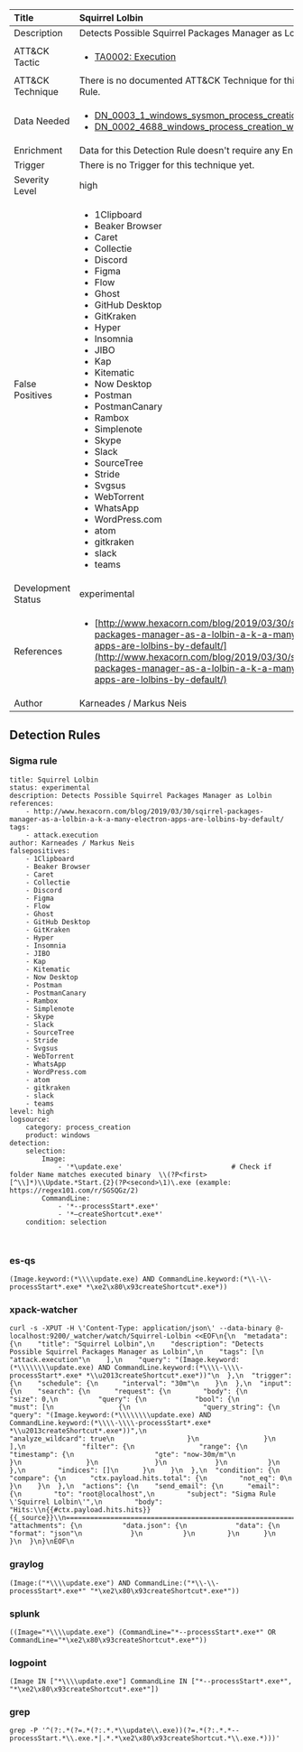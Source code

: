 | Title                | Squirrel Lolbin                                                                                                                                                 |
|:---------------------|:------------------------------------------------------------------------------------------------------------------------------------------------------------|
| Description          | Detects Possible Squirrel Packages Manager as Lolbin                                                                                                                                           |
| ATT&amp;CK Tactic    |  <ul><li>[TA0002: Execution](https://attack.mitre.org/tactics/TA0002)</li></ul>  |
| ATT&amp;CK Technique |  There is no documented ATT&amp;CK Technique for this Detection Rule.  |
| Data Needed          | <ul><li>[DN_0003_1_windows_sysmon_process_creation](../Data_Needed/DN_0003_1_windows_sysmon_process_creation.md)</li><li>[DN_0002_4688_windows_process_creation_with_commandline](../Data_Needed/DN_0002_4688_windows_process_creation_with_commandline.md)</li></ul>  |
| Enrichment           |  Data for this Detection Rule doesn't require any Enrichments.  |
| Trigger              |  There is no Trigger for this technique yet.  |
| Severity Level       | high |
| False Positives      | <ul><li>1Clipboard</li><li>Beaker Browser</li><li>Caret</li><li>Collectie</li><li>Discord</li><li>Figma</li><li>Flow</li><li>Ghost</li><li>GitHub Desktop</li><li>GitKraken</li><li>Hyper</li><li>Insomnia</li><li>JIBO</li><li>Kap</li><li>Kitematic</li><li>Now Desktop</li><li>Postman</li><li>PostmanCanary</li><li>Rambox</li><li>Simplenote</li><li>Skype</li><li>Slack</li><li>SourceTree</li><li>Stride</li><li>Svgsus</li><li>WebTorrent</li><li>WhatsApp</li><li>WordPress.com</li><li>atom</li><li>gitkraken</li><li>slack</li><li>teams</li></ul>  |
| Development Status   | experimental |
| References           | <ul><li>[http://www.hexacorn.com/blog/2019/03/30/sqirrel-packages-manager-as-a-lolbin-a-k-a-many-electron-apps-are-lolbins-by-default/](http://www.hexacorn.com/blog/2019/03/30/sqirrel-packages-manager-as-a-lolbin-a-k-a-many-electron-apps-are-lolbins-by-default/)</li></ul>  |
| Author               | Karneades / Markus Neis |


## Detection Rules

### Sigma rule

```
title: Squirrel Lolbin
status: experimental
description: Detects Possible Squirrel Packages Manager as Lolbin 
references:
    - http://www.hexacorn.com/blog/2019/03/30/sqirrel-packages-manager-as-a-lolbin-a-k-a-many-electron-apps-are-lolbins-by-default/  
tags:
    - attack.execution     
author: Karneades / Markus Neis
falsepositives:
    - 1Clipboard
    - Beaker Browser
    - Caret
    - Collectie
    - Discord
    - Figma
    - Flow
    - Ghost
    - GitHub Desktop
    - GitKraken
    - Hyper
    - Insomnia
    - JIBO
    - Kap
    - Kitematic
    - Now Desktop
    - Postman
    - PostmanCanary
    - Rambox
    - Simplenote
    - Skype
    - Slack
    - SourceTree
    - Stride
    - Svgsus
    - WebTorrent
    - WhatsApp
    - WordPress.com
    - atom
    - gitkraken
    - slack
    - teams
level: high
logsource:
    category: process_creation
    product: windows
detection:
    selection:
        Image:
            - '*\update.exe'                           # Check if folder Name matches executed binary  \\(?P<first>[^\\]*)\\Update.*Start.{2}(?P<second>\1)\.exe (example: https://regex101.com/r/SGSQGz/2)
        CommandLine:
            - '*--processStart*.exe*'
            - '*–createShortcut*.exe*'
    condition: selection 
  
    
```





### es-qs
    
```
(Image.keyword:(*\\\\update.exe) AND CommandLine.keyword:(*\\-\\-processStart*.exe* *\xe2\x80\x93createShortcut*.exe*))
```


### xpack-watcher
    
```
curl -s -XPUT -H \'Content-Type: application/json\' --data-binary @- localhost:9200/_watcher/watch/Squirrel-Lolbin <<EOF\n{\n  "metadata": {\n    "title": "Squirrel Lolbin",\n    "description": "Detects Possible Squirrel Packages Manager as Lolbin",\n    "tags": [\n      "attack.execution"\n    ],\n    "query": "(Image.keyword:(*\\\\\\\\update.exe) AND CommandLine.keyword:(*\\\\-\\\\-processStart*.exe* *\\u2013createShortcut*.exe*))"\n  },\n  "trigger": {\n    "schedule": {\n      "interval": "30m"\n    }\n  },\n  "input": {\n    "search": {\n      "request": {\n        "body": {\n          "size": 0,\n          "query": {\n            "bool": {\n              "must": [\n                {\n                  "query_string": {\n                    "query": "(Image.keyword:(*\\\\\\\\update.exe) AND CommandLine.keyword:(*\\\\-\\\\-processStart*.exe* *\\u2013createShortcut*.exe*))",\n                    "analyze_wildcard": true\n                  }\n                }\n              ],\n              "filter": {\n                "range": {\n                  "timestamp": {\n                    "gte": "now-30m/m"\n                  }\n                }\n              }\n            }\n          }\n        },\n        "indices": []\n      }\n    }\n  },\n  "condition": {\n    "compare": {\n      "ctx.payload.hits.total": {\n        "not_eq": 0\n      }\n    }\n  },\n  "actions": {\n    "send_email": {\n      "email": {\n        "to": "root@localhost",\n        "subject": "Sigma Rule \'Squirrel Lolbin\'",\n        "body": "Hits:\\n{{#ctx.payload.hits.hits}}{{_source}}\\n================================================================================\\n{{/ctx.payload.hits.hits}}",\n        "attachments": {\n          "data.json": {\n            "data": {\n              "format": "json"\n            }\n          }\n        }\n      }\n    }\n  }\n}\nEOF\n
```


### graylog
    
```
(Image:("*\\\\update.exe") AND CommandLine:("*\\-\\-processStart*.exe*" "*\xe2\x80\x93createShortcut*.exe*"))
```


### splunk
    
```
((Image="*\\\\update.exe") (CommandLine="*--processStart*.exe*" OR CommandLine="*\xe2\x80\x93createShortcut*.exe*"))
```


### logpoint
    
```
(Image IN ["*\\\\update.exe"] CommandLine IN ["*--processStart*.exe*", "*\xe2\x80\x93createShortcut*.exe*"])
```


### grep
    
```
grep -P '^(?:.*(?=.*(?:.*.*\\update\\.exe))(?=.*(?:.*.*--processStart.*\\.exe.*|.*.*\xe2\x80\x93createShortcut.*\\.exe.*)))'
```



